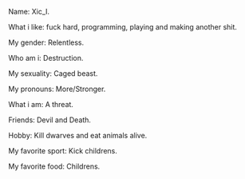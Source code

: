 Name: Xic_I.

What i like: fuck hard, programming, playing and making another shit.

My gender: Relentless.

Who am i: Destruction.

My sexuality: Caged beast.

My pronouns: More/Stronger.

What i am: A threat.

Friends: Devil and Death.

Hobby: Kill dwarves and eat animals alive.

My favorite sport: Kick childrens.

My favorite food: Childrens.

